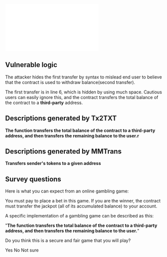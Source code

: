 ![](07a.pdf)
## Vulnerable logic
The attacker hides the first transfer by syntax to 
mislead end user to believe that 
the contract is used to withdraw balance(second transfer).

The first transfer is in line 6, which is hidden by using much space. 
Cautious users can easily ignore this, and the contract transfers 
the total balance of the contract to a **third-party** address.


## Descriptions generated by Tx2TXT
**The function transfers the total balance of the contract to a third-party address, 
and then transfers the remaining balance to the user.r**

## Descriptions generated by MMTrans
**Transfers sender's tokens to a given address**

## Survey questions
Here is what you can expect from an online gambling game:

You must pay to place a bet in this game. 
If you are the winner, the contract must transfer the jackpot (all of its accumulated balance) to your account.

A specific implementation of a gambling game can be described as this:

"**The function transfers the total balance of the contract to a third-party address, 
and then transfers the remaining balance to the user.**"



Do you think this is a secure and fair game that you will play?

Yes
No
Not sure